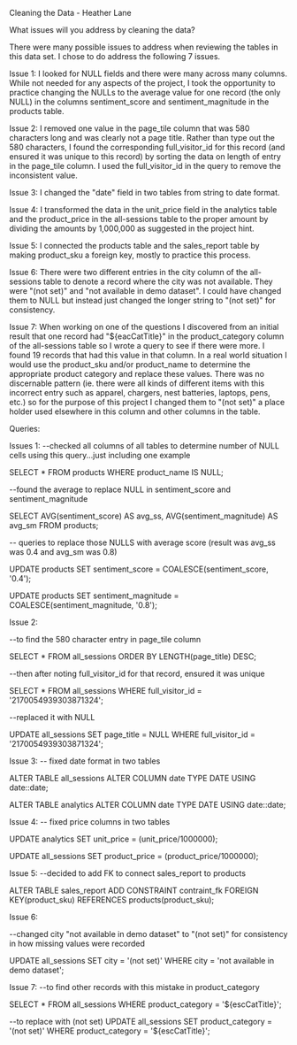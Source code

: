 Cleaning the Data - Heather Lane

What issues will you address by cleaning the data?

There were many possible issues to address when reviewing the tables in this data set. I chose to do address the following 7 issues.

Issue 1: 
I looked for NULL fields and there were many across many columns. While not needed for any aspects of the project, I took the opportunity to practice changing the NULLs to the average value for one record (the only NULL) in the columns sentiment_score and sentiment_magnitude in the products table.

Issue 2: 
I removed one value in the page_tile column that was 580 characters long and was clearly not a page title. Rather than type out the 580 characters, I found the corresponding full_visitor_id for this record (and ensured it was unique to this record) by sorting the data on length of entry in the page_tile column. I used the full_visitor_id in the query to remove the inconsistent value. 

Issue 3: 
I changed the "date" field in two tables from string to date format.

Issue 4: 
I transformed the data in the unit_price field in the analytics table and the product_price in the all-sessions table to the proper amount by dividing the amounts by 1,000,000 as suggested in the project hint.

Issue 5: 
I connected the products table and the sales_report table by making product_sku a foreign key, mostly to practice this process.

Issue 6: 
There were two different entries in the city column of the all-sessions table to denote a record where the city was not available. They were "(not set)" and "not available in demo dataset". I could have changed them to NULL but instead just changed the longer string to "(not set)" for consistency.

Issue 7: 
When working on one of the questions I discovered from an initial result that one record had "${eacCatTitle}" in the product_category column of the all-sessions table so I wrote a query to see if there were more. I found 19 records that had this value in that column. In a real world situation I would use the product_sku and/or product_name to determine the appropriate product category and replace these values. There was no discernable pattern (ie. there were all kinds of different items with this incorrect entry such as apparel, chargers, nest batteries, laptops, pens, etc.) so for the purpose of this project I changed them to "(not set)" a place holder used elsewhere in this column and other columns in the table.


Queries:

Issues 1:
--checked all columns of all tables to determine number of NULL cells using this query...just including one example

SELECT * FROM products
	WHERE product_name IS NULL;

--found the average to replace NULL in sentiment_score and sentiment_magnitude

SELECT  AVG(sentiment_score) AS avg_ss,
        AVG(sentiment_magnitude) AS avg_sm
    FROM products;

-- queries to replace those NULLS with average score (result was avg_ss was 0.4 and avg_sm was 0.8)

UPDATE products
    SET sentiment_score =
    COALESCE(sentiment_score, '0.4');

UPDATE products
    SET sentiment_magnitude =
    COALESCE(sentiment_magnitude, '0.8');


Issue 2:

--to find the 580 character entry in page_tile column

SELECT * FROM all_sessions
ORDER BY LENGTH(page_title) DESC;

--then after noting full_visitor_id for that record, ensured it was unique

SELECT * FROM all_sessions
WHERE full_visitor_id = '2170054939303871324';

--replaced it with NULL

UPDATE all_sessions 
SET page_title = NULL
WHERE full_visitor_id = '2170054939303871324';


Issue 3:
-- fixed date format in two tables

ALTER TABLE all_sessions
ALTER COLUMN date TYPE DATE USING date::date;

ALTER TABLE analytics
ALTER COLUMN date TYPE DATE USING date::date;


Issue 4:
-- fixed price columns in two tables 

UPDATE analytics
SET unit_price = (unit_price/1000000);

UPDATE all_sessions
SET product_price = (product_price/1000000);


Issue 5:
--decided to add FK to connect sales_report to products

ALTER TABLE sales_report
ADD CONSTRAINT contraint_fk
FOREIGN KEY(product_sku)
REFERENCES products(product_sku);


Issue 6:

--changed city "not available in demo dataset" to "(not set)" for consistency in how missing values were recorded

UPDATE all_sessions
SET city = '(not set)'
WHERE city = 'not available in demo dataset'; 


Issue 7:
--to find other records with this mistake in product_category

SELECT * FROM all_sessions
WHERE product_category = '${escCatTitle}';

--to replace with (not set)
UPDATE all_sessions
SET product_category = '(not set)'
WHERE product_category = '${escCatTitle}';

